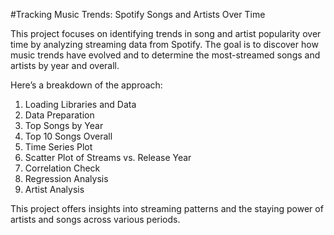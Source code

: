 #Tracking Music Trends: Spotify Songs and Artists Over Time

This project focuses on identifying trends in song and artist popularity over time by analyzing streaming data from Spotify. The goal is to discover how music trends have evolved and to determine the most-streamed songs and artists by year and overall.

Here’s a breakdown of the approach:

1. Loading Libraries and Data
2. Data Preparation
3. Top Songs by Year
4. Top 10 Songs Overall
5. Time Series Plot
6. Scatter Plot of Streams vs. Release Year
7. Correlation Check
8. Regression Analysis
9. Artist Analysis


This project offers insights into streaming patterns and the staying power of artists and songs across various periods.
